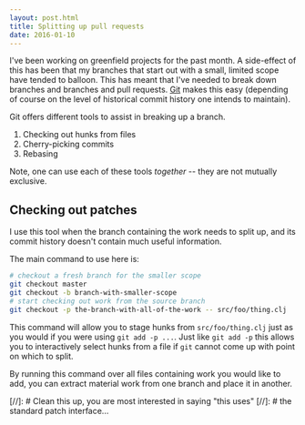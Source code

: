 ```yaml
---
layout: post.html
title: Splitting up pull requests
date: 2016-01-10
---
```


I've been working on greenfield projects for the past month. A side-effect
of this has been that my branches that start out with a small, limited scope have
tended to balloon. This has meant that I've needed to break down branches and
branches and pull requests. [Git](https://www.git-scm.com/) makes this easy
(depending of course on the level of historical commit history one intends to maintain).

Git offers different tools to assist in breaking up a branch.

1. Checking out hunks from files
2. Cherry-picking commits
3. Rebasing

Note, one can use each of these tools *together* -- they are not mutually exclusive.

## Checking out patches
I use this tool when the branch containing the work needs to split up, and its
commit history doesn't contain much useful information.

The main command to use here is:

```bash
# checkout a fresh branch for the smaller scope
git checkout master
git checkout -b branch-with-smaller-scope
# start checking out work from the source branch
git checkout -p the-branch-with-all-of-the-work -- src/foo/thing.clj
```
This command will allow you to stage hunks from `src/foo/thing.clj` just as you
would if you were using `git add -p ...`. Just like `git add -p` this allows you
to interactively select hunks from a file if `git` cannot come up with point on
which to split.

By running this command over all files containing work you would like to add,
you can extract material work from one branch and place it in another.

[//]: # Clean this up, you are most interested in saying "this uses"
[//]: # the standard patch interface...
